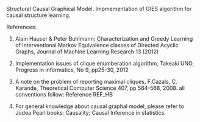 Structural Causal Graphical Model.
Impmementation of GIES algorithm for causal structure learning.

References:
1) Alain Hauser & Peter Buhlmann: Characterization and Greedy Learning of Interventional Markov Equivalence classes
 of Directed Acyclic Graphs, Journal of Machine Learning Research 13 (2012)

2)  Implementation issues of clique enumberation algorithm, Takeaki UNO, Progress in informatics, No 9, pp25-30, 2012
 
3) A note on the problem of reporting maximal cliques, F.Cazals, C. Karande, Theoretical Computer Science 407, pp 564-568, 2008.
   all conventions follow: Reference REF_HB
4) For general knowledge about causal graphal model, please refer to Judea Pearl books: Causality; Causal Inference in statistics.
